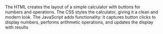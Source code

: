 
The HTML creates the layout of a simple calculator with buttons for numbers and operations. The CSS styles the calculator, giving it a clean and modern look. The JavaScript adds functionality: it captures button clicks to display numbers, performs arithmetic operations, and updates the display with results
